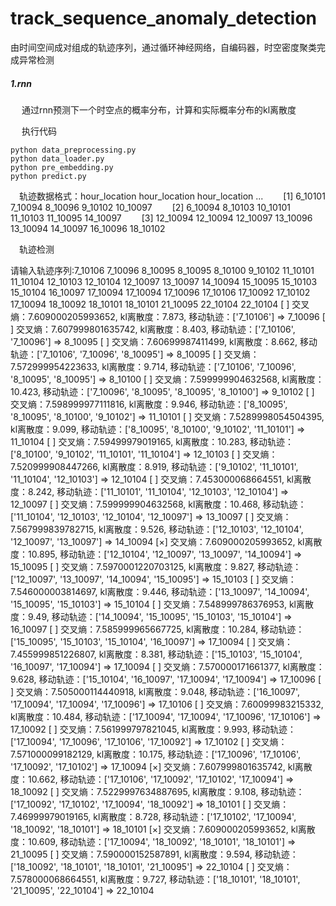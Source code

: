 # track_sequence_anomaly_detection
由时间空间成对组成的轨迹序列，通过循环神经网络，自编码器，时空密度聚类完成异常检测

#####  1.rnn
&emsp; 通过rnn预测下一个时空点的概率分布，计算和实际概率分布的kl离散度

&emsp; 执行代码
```
python data_preprocessing.py
python data_loader.py
python pre_embedding.py
python predict.py
```

&emsp;轨迹数据格式：hour_location hour_location hour_location ...
&emsp;&emsp;[1] 6_10101 7_10094 8_10096 9_10102 10_10097
&emsp;&emsp;[2] 6_10094 8_10103 10_10101 11_10103 11_10095 14_10097
&emsp;&emsp;[3] 12_10094 12_10094 12_10097 13_10096 13_10094 14_10097 16_10096 18_10102


&emsp;轨迹检测

请输入轨迹序列:7_10106 7_10096 8_10095 8_10095 8_10100 9_10102 11_10101 11_10104 12_10103 12_10104 12_10097 13_10097 14_10094 15_10095 15_10103 15_10104 16_10097 17_10094 17_10094 17_10096 17_10106 17_10092 17_10102 17_10094 18_10092 18_10101 18_10101 21_10095 22_10104 22_10104 
[ ] 交叉熵：7.609000205993652, kl离散度：7.873, 移动轨迹：['7_10106'] => 7_10096
[ ] 交叉熵：7.607999801635742, kl离散度：8.403, 移动轨迹：['7_10106', '7_10096'] => 8_10095
[ ] 交叉熵：7.60699987411499, kl离散度：8.662, 移动轨迹：['7_10106', '7_10096', '8_10095'] => 8_10095
[ ] 交叉熵：7.572999954223633, kl离散度：9.714, 移动轨迹：['7_10106', '7_10096', '8_10095', '8_10095'] => 8_10100
[ ] 交叉熵：7.599999904632568, kl离散度：10.423, 移动轨迹：['7_10096', '8_10095', '8_10095', '8_10100'] => 9_10102
[ ] 交叉熵：7.598999977111816, kl离散度：9.946, 移动轨迹：['8_10095', '8_10095', '8_10100', '9_10102'] => 11_10101
[ ] 交叉熵：7.5289998054504395, kl离散度：9.099, 移动轨迹：['8_10095', '8_10100', '9_10102', '11_10101'] => 11_10104
[ ] 交叉熵：7.59499979019165, kl离散度：10.283, 移动轨迹：['8_10100', '9_10102', '11_10101', '11_10104'] => 12_10103
[ ] 交叉熵：7.520999908447266, kl离散度：8.919, 移动轨迹：['9_10102', '11_10101', '11_10104', '12_10103'] => 12_10104
[ ] 交叉熵：7.453000068664551, kl离散度：8.242, 移动轨迹：['11_10101', '11_10104', '12_10103', '12_10104'] => 12_10097
[ ] 交叉熵：7.599999904632568, kl离散度：10.468, 移动轨迹：['11_10104', '12_10103', '12_10104', '12_10097'] => 13_10097
[ ] 交叉熵：7.567999839782715, kl离散度：9.526, 移动轨迹：['12_10103', '12_10104', '12_10097', '13_10097'] => 14_10094
[×] 交叉熵：7.609000205993652, kl离散度：10.895, 移动轨迹：['12_10104', '12_10097', '13_10097', '14_10094'] => 15_10095
[ ] 交叉熵：7.5970001220703125, kl离散度：9.827, 移动轨迹：['12_10097', '13_10097', '14_10094', '15_10095'] => 15_10103
[ ] 交叉熵：7.546000003814697, kl离散度：9.446, 移动轨迹：['13_10097', '14_10094', '15_10095', '15_10103'] => 15_10104
[ ] 交叉熵：7.548999786376953, kl离散度：9.49, 移动轨迹：['14_10094', '15_10095', '15_10103', '15_10104'] => 16_10097
[ ] 交叉熵：7.585999965667725, kl离散度：10.284, 移动轨迹：['15_10095', '15_10103', '15_10104', '16_10097'] => 17_10094
[ ] 交叉熵：7.455999851226807, kl离散度：8.381, 移动轨迹：['15_10103', '15_10104', '16_10097', '17_10094'] => 17_10094
[ ] 交叉熵：7.570000171661377, kl离散度：9.628, 移动轨迹：['15_10104', '16_10097', '17_10094', '17_10094'] => 17_10096
[ ] 交叉熵：7.505000114440918, kl离散度：9.048, 移动轨迹：['16_10097', '17_10094', '17_10094', '17_10096'] => 17_10106
[ ] 交叉熵：7.60099983215332, kl离散度：10.484, 移动轨迹：['17_10094', '17_10094', '17_10096', '17_10106'] => 17_10092
[ ] 交叉熵：7.561999797821045, kl离散度：9.993, 移动轨迹：['17_10094', '17_10096', '17_10106', '17_10092'] => 17_10102
[ ] 交叉熵：7.571000099182129, kl离散度：10.175, 移动轨迹：['17_10096', '17_10106', '17_10092', '17_10102'] => 17_10094
[×] 交叉熵：7.607999801635742, kl离散度：10.662, 移动轨迹：['17_10106', '17_10092', '17_10102', '17_10094'] => 18_10092
[ ] 交叉熵：7.5229997634887695, kl离散度：9.108, 移动轨迹：['17_10092', '17_10102', '17_10094', '18_10092'] => 18_10101
[ ] 交叉熵：7.46999979019165, kl离散度：8.728, 移动轨迹：['17_10102', '17_10094', '18_10092', '18_10101'] => 18_10101
[×] 交叉熵：7.609000205993652, kl离散度：10.609, 移动轨迹：['17_10094', '18_10092', '18_10101', '18_10101'] => 21_10095
[ ] 交叉熵：7.590000152587891, kl离散度：9.594, 移动轨迹：['18_10092', '18_10101', '18_10101', '21_10095'] => 22_10104
[ ] 交叉熵：7.578000068664551, kl离散度：9.727, 移动轨迹：['18_10101', '18_10101', '21_10095', '22_10104'] => 22_10104